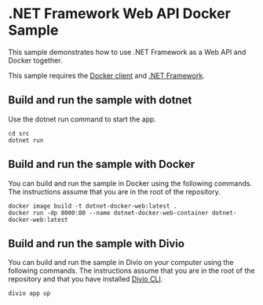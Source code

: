 
# .NET Framework Web API Docker Sample

This sample demonstrates how to use .NET Framework as a Web API and Docker together.

This sample requires the [Docker client](https://www.docker.com/products/docker-desktop/) and [.NET Framework](https://dotnet.microsoft.com/en-us/download).

## Build and run the sample with dotnet

Use the dotnet run command to start the app.

```console
cd src
dotnet run
```

## Build and run the sample with Docker

You can build and run the sample in Docker using the following commands. The instructions assume that you are in the root of the repository.

```console
docker image build -t dotnet-docker-web:latest .
docker run -dp 8000:80 --name dotnet-docker-web-container dotnet-docker-web:latest
```

## Build and run the sample with Divio

You can build and run the sample in Divio on your computer using the following commands. The instructions assume that you are in the root of the repository and that you have installed [Divio CLI](https://docs.divio.com/introduction/01-installation/).

```console
divio app up
```